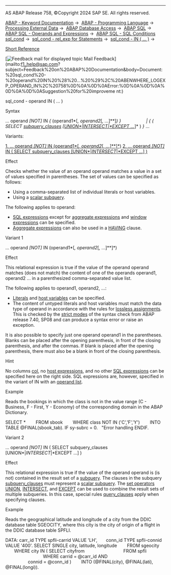   

* * *

AS ABAP Release 758, ©Copyright 2024 SAP SE. All rights reserved.

[ABAP - Keyword Documentation](https://help.sap.com/doc/abapdocu_latest_index_htm/latest/en-US/abenabap.htm) →  [ABAP - Programming Language](https://help.sap.com/doc/abapdocu_latest_index_htm/latest/en-US/abenabap_reference.htm) →  [Processing External Data](https://help.sap.com/doc/abapdocu_latest_index_htm/latest/en-US/abenabap_language_external_data.htm) →  [ABAP Database Access](https://help.sap.com/doc/abapdocu_latest_index_htm/latest/en-US/abendb_access.htm) →  [ABAP SQL](https://help.sap.com/doc/abapdocu_latest_index_htm/latest/en-US/abenabap_sql.htm) →  [ABAP SQL - Operands and Expressions](https://help.sap.com/doc/abapdocu_latest_index_htm/latest/en-US/abenabap_sql_operands.htm) →  [ABAP SQL - SQL Conditions sql\_cond](https://help.sap.com/doc/abapdocu_latest_index_htm/latest/en-US/abenasql_cond.htm) →  [sql\_cond - rel\_exp for Statements](https://help.sap.com/doc/abapdocu_latest_index_htm/latest/en-US/abenabap_sql_stmt_logexp.htm) →  [sql\_cond - IN ( ... )](https://help.sap.com/doc/abapdocu_latest_index_htm/latest/en-US/abenwhere_logexp_in.htm) → 

[Short Reference](https://help.sap.com/doc/abapdocu_latest_index_htm/latest/en-US/abensql_cond_shortref.htm)

 [![](Mail.gif?object=Mail.gif "Feedback mail for displayed topic") Mail Feedback](mailto:f1_help@sap.com?subject=Feedback%20on%20ABAP%20Documentation&body=Document:%20sql_cond%20-%20operand%20IN%20%28%20...%20%29%2C%20ABENWHERE_LOGEXP_OPERAND_IN%2C%20758%0D%0A%0D%0AError:%0D%0A%0D%0A%0D%0A%0D%0ASuggestion%20for%20improveme
nt:)

sql\_cond - operand IN ( ... )

Syntax

... operand *\[*NOT*\]* IN *{* (operand1*\[*, operand2*\[*, ...*\]**\]*) *}*
                   *|* *{* ( SELECT [subquery\_clauses](https://help.sap.com/doc/abapdocu_latest_index_htm/latest/en-US/abenwhere_logexp_subquery.htm) *\[*[UNION*|*INTERSECT*|*EXCEPT ...](https://help.sap.com/doc/abapdocu_latest_index_htm/latest/en-US/abapunion.htm)*\]* ) *}* ...

Variants:

[1\. ... operand *\[*NOT*\]* IN (operand1*\[*, operand2*\[*, ...*\]**\]*)](#!ABAP_VARIANT_1@1@)
[2\. ... operand *\[*NOT*\]* IN ( SELECT subquery\_clauses \[UNION*|*INTERSECT*|*EXCEPT ...\] )](#!ABAP_VARIANT_2@2@)

Effect

Checks whether the value of an operand operand matches a value in a set of values specified in parentheses. The set of values can be specified as follows:

-   Using a comma-separated list of individual literals or host variables.
-   Using a [scalar subquery](https://help.sap.com/doc/abapdocu_latest_index_htm/latest/en-US/abenscalar_subquery_glosry.htm "Glossary Entry").

The following applies to operand:

-   [SQL expressions](https://help.sap.com/doc/abapdocu_latest_index_htm/latest/en-US/abapsql_expr.htm) except for [aggregate expressions](https://help.sap.com/doc/abapdocu_latest_index_htm/latest/en-US/abapselect_aggregate.htm) and [window expressions](https://help.sap.com/doc/abapdocu_latest_index_htm/latest/en-US/abapselect_over.htm) can be specified.
-   [Aggregate expressions](https://help.sap.com/doc/abapdocu_latest_index_htm/latest/en-US/abapselect_aggregate.htm) can also be used in a [HAVING](https://help.sap.com/doc/abapdocu_latest_index_htm/latest/en-US/abaphaving_clause.htm) clause.

Variant 1   

... operand *\[*NOT*\]* IN (operand1*\[*, operand2*\[*, ...*\]**\]*)

Effect

This relational expression is true if the value of the operand operand matches (does not match) the content of one of the operands operand1, operand2 ... in a parenthesized comma-separated value list.

The following applies to operand1, operand2, ...:

-   [Literals](https://help.sap.com/doc/abapdocu_latest_index_htm/latest/en-US/abenabap_sql_literals.htm) and [host variables](https://help.sap.com/doc/abapdocu_latest_index_htm/latest/en-US/abenabap_sql_host_variables.htm) can be specified.
-   The content of untyped literals and host variables must match the data type of operand in accordance with the rules for [lossless assignments](https://help.sap.com/doc/abapdocu_latest_index_htm/latest/en-US/abenlossless_assignment_glosry.htm "Glossary Entry"). This is checked by the [strict modes](https://help.sap.com/doc/abapdocu_latest_index_htm/latest/en-US/abenabap_sql_strict_modes.htm) of the syntax check from ABAP release 7.40, SP08 and can produce a syntax error or raise an exception.

It is also possible to specify just one operand operand1 in the parentheses. Blanks can be placed after the opening parenthesis, in front of the closing parenthesis, and after the commas. If blank is placed after the opening parenthesis, there must also be a blank in front of the closing parenthesis.

Hint

No columns [col](https://help.sap.com/doc/abapdocu_latest_index_htm/latest/en-US/abenabap_sql_columns.htm), no [host expressions](https://help.sap.com/doc/abapdocu_latest_index_htm/latest/en-US/abenabap_sql_host_expressions.htm), and no other [SQL expressions](https://help.sap.com/doc/abapdocu_latest_index_htm/latest/en-US/abapsql_expr.htm) can be specified here on the right side. SQL expressions are, however, specified in the variant of IN with an [operand list](https://help.sap.com/doc/abapdocu_latest_index_htm/latest/en-US/abenwhere_logexp_list_in.htm).

Example

Reads the bookings in which the class is not in the value range (C - Business, F - First, Y - Economy) of the corresponding domain in the ABAP Dictionary.

SELECT \*
       FROM sbook
       WHERE class NOT IN ('C','F','Y')
       INTO TABLE @FINAL(sbook\_tab).
IF sy-subrc = 0.
  "Error handling
ENDIF.

Variant 2   

... operand *\[*NOT*\]* IN ( SELECT subquery\_clauses \[UNION*|*INTERSECT*|*EXCEPT ...\] )

Effect

This relational expression is true if the value of the operand operand is (is not) contained in the result set of a [subquery](https://help.sap.com/doc/abapdocu_latest_index_htm/latest/en-US/abensubquery_glosry.htm "Glossary Entry"). The clauses in the subquery [subquery\_clauses](https://help.sap.com/doc/abapdocu_latest_index_htm/latest/en-US/abenwhere_logexp_subquery.htm) must represent a [scalar subquery](https://help.sap.com/doc/abapdocu_latest_index_htm/latest/en-US/abenscalar_subquery_glosry.htm "Glossary Entry"). The [set operators](https://help.sap.com/doc/abapdocu_latest_index_htm/latest/en-US/abencds_set_operators_glosry.htm "Glossary Entry") [UNION](https://help.sap.com/doc/abapdocu_latest_index_htm/latest/en-US/abapunion.htm), [INTERSECT](https://help.sap.com/doc/abapdocu_latest_index_htm/latest/en-US/abapunion.htm), and [EXCEPT](https://help.sap.com/doc/abapdocu_latest_index_htm/latest/en-US/abapunion.htm) can be used to combine the result sets of multiple subqueries. In this case, special rules [query\_clauses](https://help.sap.com/doc/abapdocu_latest_index_htm/latest/en-US/abapunion_clause.htm) apply when specifying clauses.

Example

Reads the geographical latitude and longitude of a city from the DDIC database table SGEOCITY, where this city is the city of origin of a flight in the DDIC database table SPFLI.

DATA: carr\_id TYPE spfli-carrid VALUE 'LH',
      conn\_id TYPE spfli-connid VALUE '400'.
SELECT SINGLE city, latitude, longitude
       FROM sgeocity
       WHERE city IN ( SELECT cityfrom
                              FROM spfli
                              WHERE carrid = @carr\_id AND
                                    connid = @conn\_id )
       INTO (@FINAL(city), @FINAL(lati), @FINAL(longi)).